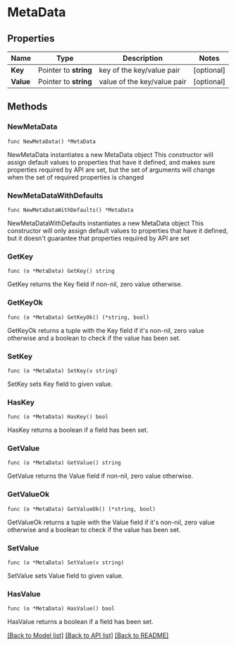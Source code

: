 # MetaData

## Properties

Name | Type | Description | Notes
------------ | ------------- | ------------- | -------------
**Key** | Pointer to **string** | key of the key/value pair | [optional] 
**Value** | Pointer to **string** | value of the key/value pair | [optional] 

## Methods

### NewMetaData

`func NewMetaData() *MetaData`

NewMetaData instantiates a new MetaData object
This constructor will assign default values to properties that have it defined,
and makes sure properties required by API are set, but the set of arguments
will change when the set of required properties is changed

### NewMetaDataWithDefaults

`func NewMetaDataWithDefaults() *MetaData`

NewMetaDataWithDefaults instantiates a new MetaData object
This constructor will only assign default values to properties that have it defined,
but it doesn't guarantee that properties required by API are set

### GetKey

`func (o *MetaData) GetKey() string`

GetKey returns the Key field if non-nil, zero value otherwise.

### GetKeyOk

`func (o *MetaData) GetKeyOk() (*string, bool)`

GetKeyOk returns a tuple with the Key field if it's non-nil, zero value otherwise
and a boolean to check if the value has been set.

### SetKey

`func (o *MetaData) SetKey(v string)`

SetKey sets Key field to given value.

### HasKey

`func (o *MetaData) HasKey() bool`

HasKey returns a boolean if a field has been set.

### GetValue

`func (o *MetaData) GetValue() string`

GetValue returns the Value field if non-nil, zero value otherwise.

### GetValueOk

`func (o *MetaData) GetValueOk() (*string, bool)`

GetValueOk returns a tuple with the Value field if it's non-nil, zero value otherwise
and a boolean to check if the value has been set.

### SetValue

`func (o *MetaData) SetValue(v string)`

SetValue sets Value field to given value.

### HasValue

`func (o *MetaData) HasValue() bool`

HasValue returns a boolean if a field has been set.


[[Back to Model list]](../README.md#documentation-for-models) [[Back to API list]](../README.md#documentation-for-api-endpoints) [[Back to README]](../README.md)


